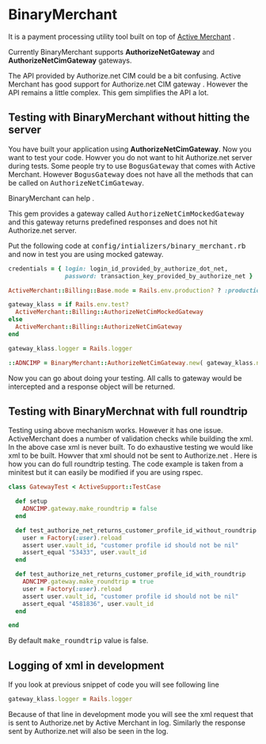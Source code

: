 # BinaryMerchant

It is a payment processing utility tool built on top of [Active Merchant](https://github.com/shopify/active_merchant) .

Currently BinaryMerchant supports <strong>AuthorizeNetGateway</strong> and <strong>AuthorizeNetCimGateway</strong> gateways.

The API provided by Authorize.net CIM could be a bit confusing. Active Merchant has good support for Authorize.net CIM gateway . However the API remains a little complex. This gem simplifies the API a lot.

## Testing with BinaryMerchant without hitting the server

You have built your application using <strong>AuthorizeNetCimGateway</strong>. Now you want to test your code. Howver you do not want to hit Authorize.net server during tests. Some people try to use <tt>BogusGateway</tt> that comes with Active Merchant. However <tt>BogusGateway</tt> does not have all the methods that can be called on <tt>AuthorizeNetCimGateway</tt>.

BinaryMerchant can help .

This gem provides a gateway called <tt>AuthorizeNetCimMockedGateway</tt> and this gateway returns predefined responses and does not hit Authorize.net server.

Put the following code at <tt>config/intializers/binary_merchant.rb</tt> and now in test you are using mocked gateway.

```ruby
credentials = { login: login_id_provided_by_authorize_dot_net,
                password: transaction_key_provided_by_authorize_net }

ActiveMerchant::Billing::Base.mode = Rails.env.production? ? :production : :test

gateway_klass = if Rails.env.test?
  ActiveMerchant::Billing::AuthorizeNetCimMockedGateway
else
  ActiveMerchant::Billing::AuthorizeNetCimGateway
end

gateway_klass.logger = Rails.logger

::ADNCIMP = BinaryMerchant::AuthorizeNetCimGateway.new( gateway_klass.new(credentials) )
```

Now you can go about doing your testing. All calls to gateway would be intercepted and a response object will be returned.

## Testing with BinaryMerchnat with full roundtrip

Testing using above mechanism works. However it has one issue. ActiveMerchant does a number of validation checks while building the xml. In the above case xml is never built. To do exhaustive testing we would like xml to be built. Howver that xml should not be sent to Authorize.net .  Here is how you can do full roundtrip testing. The code example is taken from a minitest but it can easily be modified if you are using rspec.

```ruby
class GatewayTest < ActiveSupport::TestCase

  def setup
    ADNCIMP.gateway.make_roundtrip = false
  end

  def test_authorize_net_returns_customer_profile_id_without_roundtrip
    user = Factory(:user).reload
    assert user.vault_id, "customer profile id should not be nil"
    assert_equal "53433", user.vault_id
  end

  def test_authorize_net_returns_customer_profile_id_with_roundtrip
    ADNCIMP.gateway.make_roundtrip = true
    user = Factory(:user).reload
    assert user.vault_id, "customer profile id should not be nil"
    assert_equal "4581836", user.vault_id
  end

end
```

By default <tt>make_roundtrip</tt> value is false.

## Logging of xml in development

If you look at previous snippet of code you will see following line

```ruby
gateway_klass.logger = Rails.logger
```
Because of that line in development mode you will see the xml request that is sent to Authorize.net by Active Merchant in log. Similarly the response sent by Authorize.net will also be seen in the log.
